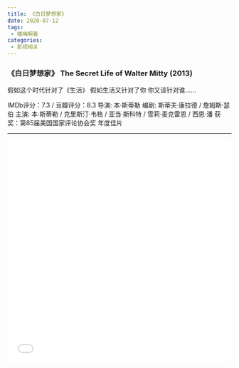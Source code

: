 ```yaml
---
title: 《白日梦想家》
date: 2020-07-12
tags:
 - 嘻咦啊看
categories:
 - 影视相关
---
```


### 《白日梦想家》 The Secret Life of Walter Mitty (2013)

假如这个时代针对了《生活》
假如生活又针对了你
你又该针对谁……

IMDb评分：7.3 / 豆瓣评分：8.3
导演: 本·斯蒂勒
编剧: 斯蒂夫·康拉德 / 詹姆斯·瑟伯
主演: 本·斯蒂勒 / 克里斯汀·韦格 / 亚当·斯科特 / 雪莉·麦克雷恩 / 西恩·潘
获奖：第85届美国国家评论协会奖 年度佳片

---

<iframe src="//player.bilibili.com/player.html?aid=29877081&bvid=BV1yW41197Hq&cid=52027421&page=1" allowfullscreen="allowfullscreen" width="100%" height="500" scrolling="no" frameborder="0" sandbox="allow-top-navigation allow-same-origin allow-forms allow-scripts"></iframe>

